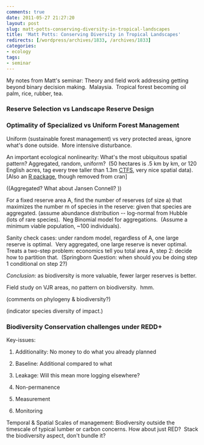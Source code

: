```yaml
---
comments: true
date: 2011-05-27 21:27:20
layout: post
slug: matt-potts-conserving-diversity-in-tropical-landscapes
title: 'Matt Potts: Conserving Diversity in Tropical Landscapes'
redirects: [/wordpress/archives/1833, /archives/1833]
categories:
- ecology
tags: 
- seminar
---
```


My notes from Matt's seminar: Theory and field work addressing getting beyond binary decision making.  Malaysia.  Tropical forest becoming oil palm, rice, rubber, tea.


### Reserve Selection vs Landscape Reserve Design




### Optimality of Specialized vs Uniform Forest Management


Uniform (sustainable forest management) vs very protected areas, ignore what's done outside.  More intensive disturbance.

An important ecological nonlinearity: What's the most ubiquitous spatial pattern? Aggregated, random, uniform?  (50 hectares is .5 km by km, or 120 English acres, tag every tree taller than 1.3m [CTFS](http://www.ctfs.si.edu/), very nice spatial data).  [Also an [R package](http://rss.acs.unt.edu/Rdoc/library/CTFS/html/00Index.html), though removed from cran]

((Aggregated? What about Jansen Connell? ))

For a fixed reserve area A, find the number of reserves (of size a) that maximizes the number m of species in the reserve: given that species are aggregated. (assume abundance distribution -- log-normal from Hubble (lots of rare species).  Neg Binomial model for aggregations.  (Assume a minimum viable population, ~100 individuals).

Sanity check cases: under random model, regardless of A, one large reserve is optimal.  Very aggregated, one large reserve is never optimal. Treats a two-step problem: economics tell you total area A, step 2: decide how to partition that.  (Springborn Question: when should you be doing step 1 conditional on step 2?)

_Conclusion_: as biodiversity is more valuable, fewer larger reserves is better.

Field study on VJR areas, no pattern on biodiversity.  hmm.

(comments on phylogeny & biodiversity?)

(indicator species diversity of impact.)


### Biodiversity Conservation challenges under REDD+


Key-issues:



	
  1. Additionality: No money to do what you already planned

	
  2. Baseline: Additional compared to what

	
  3. Leakage: Will this mean more logging elsewhere?

	
  4. Non-permanence

	
  5. Measurement

	
  6. Monitoring


Temporal & Spatial Scales of management: Biodiversity outside the timescale of typical lumber or carbon concerns. How about just RED?  Stack the biodiversity aspect, don't bundle it?
